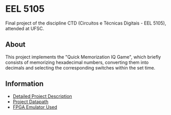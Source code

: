 #  EEL 5105

Final project of the discipline CTD (Circuitos e Técnicas Digitais - EEL 5105), attended at UFSC.


## About

This project implements the "Quick Memorization IQ Game", which briefly consists of memorizing hexadecimal numbers, converting them into decimals and selecting the corresponding switches within the set time.


## Information

 - [Detailed Project Description](./docs/Game.pdf)
 - [Project Datapath](./docs/Datapath.pdf)
 - [FPGA Emulator Used](https://fpgaemu.sites.ufsc.br/)
